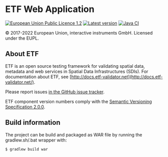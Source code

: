 # ETF Web Application

[![European Union Public Licence 1.2](https://img.shields.io/badge/license-EUPL%201.2-blue.svg)](https://joinup.ec.europa.eu/software/page/eupl)
[![Latest version](http://img.shields.io/badge/latest%20version-2.1.0-blue.svg)](https://github.com/etf-validator/etf-webapp/releases)
[![Java CI](https://github.com/etf-validator/etf-webapp/actions/workflows/gradle.yml/badge.svg)](https://github.com/etf-validator/etf-webapp/actions/workflows/gradle.yml)

&copy; 2017-2022 European Union, interactive instruments GmbH. Licensed under the EUPL.

## About ETF

ETF is an open source testing framework for validating spatial data, metadata and web services in Spatial Data Infrastructures (SDIs). For documentation about ETF, see [http://docs.etf-validator.net](http://docs.etf-validator.net/).

Please report issues [in the GitHub issue tracker](https://github.com/etf-validator/etf-webapp/issues).

ETF component version numbers comply with the [Semantic Versioning Specification 2.0.0](http://semver.org/spec/v2.0.0.html).

## Build information

The project can be build and packaged as WAR file by running the gradlew.sh/.bat wrapper with:
```gradle
$ gradlew build war
```
